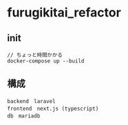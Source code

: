 # furugikitai_refactor

## init
```
// ちょっと時間かかる
docker-compose up --build
```

## 構成
```
backend　laravel
frontend　next.js (typescript)
db　mariadb
```